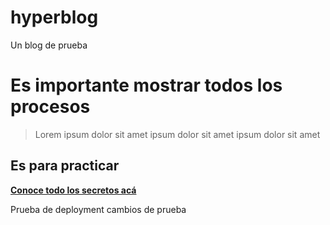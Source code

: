 # hyperblog
Un blog de prueba


<h1> Es importante mostrar todos los procesos </h1>

> Lorem ipsum dolor sit amet ipsum dolor sit amet ipsum dolor sit amet

## Es para practicar

[**Conoce todo los secretos acá**](https://github.com/ " Link en la descripción " )


Prueba de deployment
cambios de prueba

